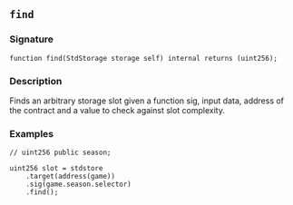 ## `find`

### Signature

```solidity
function find(StdStorage storage self) internal returns (uint256);
```

### Description

Finds an arbitrary storage slot given a function sig, input data, address of the contract and a value to check against slot complexity.  

### Examples

```solidity
// uint256 public season;

uint256 slot = stdstore
    .target(address(game))
    .sig(game.season.selector)
    .find();
```